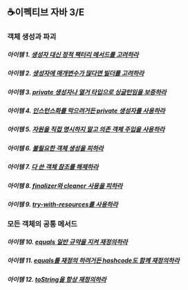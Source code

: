 ## ☕이펙티브 자바 3/E

### 객체 생성과 파괴

##### 아이템 1. [생성자 대신 정적 팩터리 메서드를 고려하라](https://bit.ly/37mrjOD)

##### 아이템 2. [생성자에 매개변수가 많다면 빌더를 고려하라](https://bit.ly/3dvzWKD)

##### 아이템 3. [private 생성자나 열거 타입으로 싱글턴임을 보증하라](https://bit.ly/3k8GmjY)

##### 아이템 4. [인스턴스화를 막으려거든 private 생성자를 사용하라](https://bit.ly/3uywdSG)

##### 아이템 5. [자원을 직접 명시하지 말고 의존 객체 주입을 사용하라](https://bit.ly/3qTaTVC)

##### 아이템 6. [불필요한 객체 생성을 피하라](https://bit.ly/3aRvPqD)

##### 아이템 7. [다 쓴 객체 참조를 해제하라](https://bit.ly/2ZTrEEq)

##### 아이템 8. [finalizer와 cleaner 사용을 피하라](https://bit.ly/3sze3y7)

##### 아이템 9. [try-with-resources를 사용하라](https://github.com/vrang-v/library/blob/main/%EC%9D%B4%ED%8E%99%ED%8B%B0%EB%B8%8C%20%EC%9E%90%EB%B0%94/Item9.%20try-with-resources%EB%A5%BC%20%EC%82%AC%EC%9A%A9%ED%95%98%EB%9D%BC.md)

### 모든 객체의 공통 메서드

##### 아이템 10. [equals 일반 규약을 지켜 재정의하라](https://bit.ly/3kzlHpw)

##### 아이템 11. [equals를 재정의 하려거든 hashcode도 함께 재정의하라](https://bit.ly/3uQujgj)

##### 아이템 12. [toString을 항상 재정의하라]()